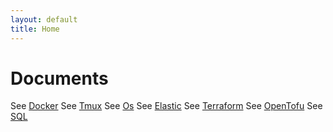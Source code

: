 ```yaml
---
layout: default
title: Home
---
```


# Documents

See [Docker](./docker)
See [Tmux](./tmux)
See [Os](./os)
See [Elastic](./elastic)
See [Terraform](./terraform)
See [OpenTofu](./opentofu)
See [SQL](./sql)
